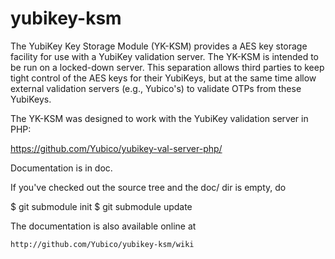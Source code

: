 yubikey-ksm
===========

The YubiKey Key Storage Module (YK-KSM) provides a AES key storage facility for use with a YubiKey validation server.
The YK-KSM is intended to be run on a locked-down server.
This separation allows third parties to keep tight control of the AES keys for their YubiKeys, but at the same time allow external validation servers (e.g., Yubico's) to validate OTPs from these YubiKeys.


The YK-KSM was designed to work with the YubiKey validation server in PHP:

https://github.com/Yubico/yubikey-val-server-php/

Documentation is in doc.

If you've checked out the source tree and the doc/ dir is empty, do

   $ git submodule init
   $ git submodule update

The documentation is also available online at

    http://github.com/Yubico/yubikey-ksm/wiki
